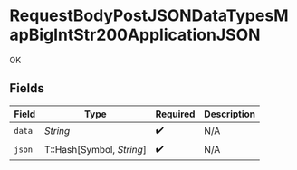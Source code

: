 # RequestBodyPostJSONDataTypesMapBigIntStr200ApplicationJSON

OK


## Fields

| Field                     | Type                      | Required                  | Description               |
| ------------------------- | ------------------------- | ------------------------- | ------------------------- |
| `data`                    | *String*                  | :heavy_check_mark:        | N/A                       |
| `json`                    | T::Hash[Symbol, *String*] | :heavy_check_mark:        | N/A                       |